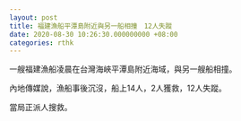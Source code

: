 ```yaml
---
layout: post
title: 福建漁船平潭島附近與另一船相撞　12人失蹤
date: 2020-08-30 10:26:30.000000000 +08:00
categories: rthk
---
```


一艘福建漁船凌晨在台灣海峽平潭島附近海域，與另一艘船相撞。

內地傳媒說，漁船事後沉沒，船上14人，2人獲救，12人失蹤。

當局正派人搜救。
